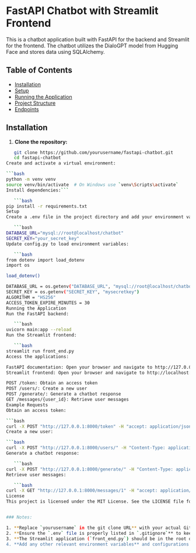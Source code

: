 # FastAPI Chatbot with Streamlit Frontend

This is a chatbot application built with FastAPI for the backend and Streamlit for the frontend. The chatbot utilizes the DialoGPT model from Hugging Face and stores data using SQLAlchemy.

## Table of Contents
- [Installation](#installation)
- [Setup](#setup)
- [Running the Application](#running-the-application)
- [Project Structure](#project-structure)
- [Endpoints](#endpoints)

## Installation

1. **Clone the repository:**
```bash
   git clone https://github.com/yourusername/fastapi-chatbot.git
   cd fastapi-chatbot
Create and activate a virtual environment:

```bash
python -m venv venv
source venv/bin/activate  # On Windows use `venv\Scripts\activate`
Install dependencies:```

   ```bash
pip install -r requirements.txt
Setup
Create a .env file in the project directory and add your environment variables:

   ```bash
DATABASE_URL="mysql://root@localhost/chatbot"
SECRET_KEY="your_secret_key"
Update config.py to load environment variables:

   ```bash
from dotenv import load_dotenv
import os

load_dotenv()

DATABASE_URL = os.getenv("DATABASE_URL", "mysql://root@localhost/chatbot")
SECRET_KEY = os.getenv("SECRET_KEY", "mysecretkey")
ALGORITHM = "HS256"
ACCESS_TOKEN_EXPIRE_MINUTES = 30
Running the Application
Run the FastAPI backend:

   ```bash
uvicorn main:app --reload
Run the Streamlit frontend:

   ```bash
streamlit run front_end.py
Access the applications:

FastAPI documentation: Open your browser and navigate to http://127.0.0.1:8000/docs to see the interactive API documentation.
Streamlit frontend: Open your browser and navigate to http://localhost:8501.

POST /token: Obtain an access token
POST /users/: Create a new user
POST /generate/: Generate a chatbot response
GET /messages/{user_id}: Retrieve user messages
Example Requests
Obtain an access token:

```bash
curl -X POST "http://127.0.0.1:8000/token" -H "accept: application/json" -d "username=test&password=test"
Create a new user:

```bash
curl -X POST "http://127.0.0.1:8000/users/" -H "Content-Type: application/json" -d '{"username": "test", "email": "test@example.com", "password": "test"}'
Generate a chatbot response:

   ```bash
curl -X POST "http://127.0.0.1:8000/generate/" -H "Content-Type: application/json" -H "Authorization: Bearer YOUR_TOKEN" -d '{"text": "Hello!"}'
Retrieve user messages:

   ```bash
curl -X GET "http://127.0.0.1:8000/messages/1" -H "accept: application/json"
License
This project is licensed under the MIT License. See the LICENSE file for more details.


### Notes:

1. **Replace `yourusername` in the git clone URL** with your actual GitHub username.
2. **Ensure the `.env` file is properly listed in `.gitignore`** to keep sensitive information secure.
3. **The Streamlit application (`front_end.py`) should be in the root directory** or properly referenced if it's located elsewhere.
4. **Add any other relevant environment variables** and configurations that your project requires.






